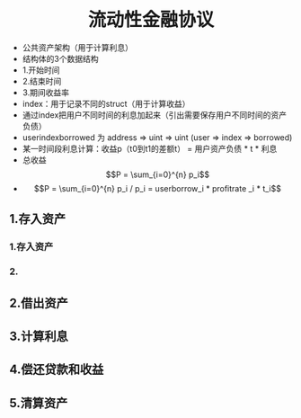 
<h1 align="center">
  <span style="font-size: 32px;"> 流动性金融协议 </span>
  
</h1>

- 公共资产架构（用于计算利息）
- 结构体的3个数据结构
- 1.开始时间
- 2.结束时间
- 3.期间收益率
- index：用于记录不同的struct（用于计算收益）
- 通过index把用户不同时间的利息加起来（引出需要保存用户不同时间的资产负债）
- userindexborrowed 为 address => uint => uint (user => index => borrowed)
- 某一时间段利息计算：收益p（t0到t1的差额t） = 用户资产负债 * t * 利息
- 总收益 $$P = \sum_{i=0}^{n} p_i$$
- $$P = \sum_{i=0}^{n} p_i   / p_i =  userborrow_i * profitrate _i * t_i$$ 
## 1.存入资产

### 1.存入资产
### 2.

## 2.借出资产

## 3.计算利息

## 4.偿还贷款和收益

## 5.清算资产
